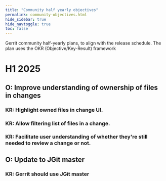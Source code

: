 ```yaml
---
title: "Community half yearly objectives"
permalink: community-objectives.html
hide_sidebar: true
hide_navtoggle: true
toc: false
---
```


Gerrit community half-yearly plans, to align with the release schedule.
The plan uses the OKR (Objective/Key-Result) framework

# H1 2025

## O: Improve understanding of ownership of files in changes

### KR: Highlight owned files in change UI.

### KR: Allow filtering list of files in a change.

### KR: Facilitate user understanding of whether they're still needed to review a change or not.

## O: Update to JGit master

### KR: Gerrit should use JGit master


